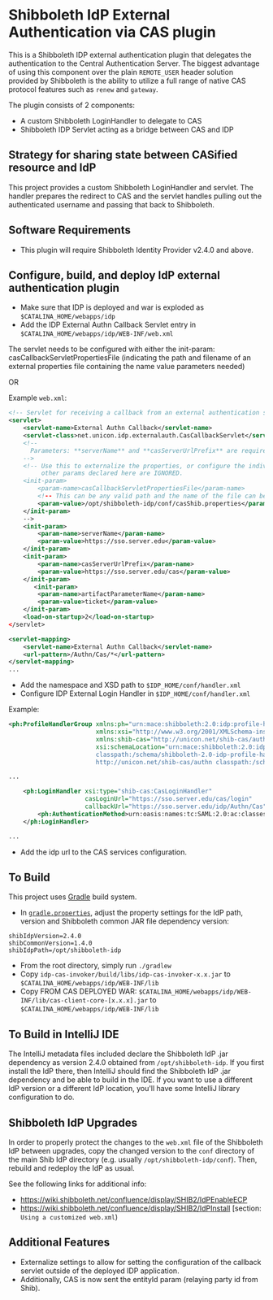 # Shibboleth IdP External Authentication via CAS plugin

This is a Shibboleth IDP external authentication plugin that delegates the authentication to the 
Central Authentication Server. The biggest advantage of using this component over the plain 
`REMOTE_USER` header solution provided by Shibboleth is the ability to utilize a full range 
of native CAS protocol features such as `renew` and `gateway`.

The plugin consists of 2 components:
* A custom Shibboleth LoginHandler to delegate to CAS
* Shibboleth IDP Servlet acting as a bridge between CAS and IDP


Strategy for sharing state between CASified resource and IdP
-------------------------------------------------------------
This project provides a custom Shibboleth LoginHandler and servlet. The handler prepares the redirect to CAS and the servlet 
handles pulling out the authenticated username and passing that back to Shibboleth.

Software Requirements
-------------------------------------------------------------

* This plugin will require Shibboleth Identity Provider v2.4.0 and above.


Configure, build, and deploy IdP external authentication plugin
-------------------------------------------------------------
* Make sure that IDP is deployed and war is exploded as `$CATALINA_HOME/webapps/idp`
* Add the IDP External Authn Callback Servlet entry in `$CATALINA_HOME/webapps/idp/WEB-INF/web.xml`

The servlet needs to be configured with either the init-param: casCallbackServletPropertiesFile (indicating the path and filename 
of an external properties file containing the name value parameters needed)

OR



Example `web.xml`:

```xml
<!-- Servlet for receiving a callback from an external authentication system and continuing the IdP login flow -->
<servlet>
    <servlet-name>External Authn Callback</servlet-name>
    <servlet-class>net.unicon.idp.externalauth.CasCallbackServlet</servlet-class>
    <!--
      Parameters: **serverName** and **casServerUrlPrefix** are required, **artifactParameterName** is OPTIONAL and defaults to "ticket"
    -->
    <!-- Use this to externalize the properties, or configure the individual items in this web.xml. If this param exists, 
         other params declared here are IGNORED.
    <init-param>
        <param-name>casCallbackServletPropertiesFile</param-name>
        <!-- This can be any valid path and the name of the file can be whatever you prefer -->
        <param-value>/opt/shibboleth-idp/conf/casShib.properties</param-value>
    </init-param>
    -->
    <init-param>
        <param-name>serverName</param-name>
        <param-value>https://sso.server.edu</param-value>
    </init-param>
    <init-param>
        <param-name>casServerUrlPrefix</param-name>
        <param-value>https://sso.server.edu/cas</param-value>
    </init-param>
       <init-param>
        <param-name>artifactParameterName</param-name>
        <param-value>ticket</param-value>
    </init-param>
    <load-on-startup>2</load-on-startup>
</servlet>

<servlet-mapping>
    <servlet-name>External Authn Callback</servlet-name>
    <url-pattern>/Authn/Cas/*</url-pattern>
</servlet-mapping>
...
```

* Add the namespace and XSD path to `$IDP_HOME/conf/handler.xml`
* Configure IDP External Login Handler in `$IDP_HOME/conf/handler.xml`

Example:

```xml
<ph:ProfileHandlerGroup xmlns:ph="urn:mace:shibboleth:2.0:idp:profile-handler" 
                        xmlns:xsi="http://www.w3.org/2001/XMLSchema-instance" 
                        xmlns:shib-cas="http://unicon.net/shib-cas/authn"
                        xsi:schemaLocation="urn:mace:shibboleth:2.0:idp:profile-handler 
                        classpath:/schema/shibboleth-2.0-idp-profile-handler.xsd
                        http://unicon.net/shib-cas/authn classpath:/schema/casLoginHandler.xsd">

...

    <ph:LoginHandler xsi:type="shib-cas:CasLoginHandler" 
                     casLoginUrl="https://sso.server.edu/cas/login"
                     callbackUrl="https://sso.server.edu/idp/Authn/Cas">
        <ph:AuthenticationMethod>urn:oasis:names:tc:SAML:2.0:ac:classes:unspecified</ph:AuthenticationMethod>
    </ph:LoginHandler>

...
```
* Add the idp url to the CAS services configuration.

To Build
--------

This project uses [Gradle](http://gradle.org) build system.

* In [`gradle.properties`](https://github.com/Unicon/shib-cas-authenticator/blob/master/gradle.properties), adjust
the property settings for the IdP path, version and Shibboleth common JAR file dependency version:

```properties
shibIdpVersion=2.4.0
shibCommonVersion=1.4.0
shibIdpPath=/opt/shibboleth-idp
```

* From the root directory, simply run `./gradlew`
* Copy `idp-cas-invoker/build/libs/idp-cas-invoker-x.x.jar` to `$CATALINA_HOME/webapps/idp/WEB-INF/lib`
* Copy FROM CAS DEPLOYED WAR: `$CATALINA_HOME/webapps/idp/WEB-INF/lib/cas-client-core-[x.x.x].jar` to `$CATALINA_HOME/webapps/idp/WEB-INF/lib`

To Build in IntelliJ IDE
-------------------------

The IntelliJ metadata files included declare the Shibboleth IdP .jar dependency as version 2.4.0 obtained from `/opt/shibboleth-idp`.  If you first install the IdP there, then IntelliJ should find the Shibboleth IdP .jar dependency and be able to build in the IDE.  If you want to use a different IdP version or a different IdP location, you'll have some IntelliJ library configuration to do.


Shibboleth IdP Upgrades
-------------------------------------------------------------

In order to properly protect the changes to the `web.xml` file of the Shibboleth IdP between upgrades, 
copy the changed version to the `conf` directory of the main Shib IdP directory (e.g. usually `/opt/shibboleth-idp/conf`).
Then, rebuild and redeploy the IdP as usual.

See the following links for additional info:
* https://wiki.shibboleth.net/confluence/display/SHIB2/IdPEnableECP
* https://wiki.shibboleth.net/confluence/display/SHIB2/IdPInstall [section: `Using a customized web.xml`)

Additional Features
-----------------------------
* Externalize settings to allow for setting the configuration of the callback servlet outside of the deployed IDP application.
* Additionally, CAS is now sent the entityId param (relaying party id from Shib).
